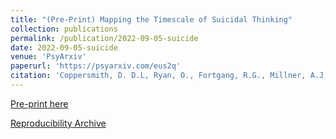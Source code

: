 ```yaml
---
title: "(Pre-Print) Mapping the Timescale of Suicidal Thinking"
collection: publications
permalink: /publication/2022-09-05-suicide
date: 2022-09-05-suicide
venue: 'PsyArxiv'
paperurl: 'https://psyarxiv.com/eus2q'
citation: 'Coppersmith, D. D.L, Ryan, O., Fortgang, R.G., Millner, A.J, Kleiman, E.M, & Nock, M.K (2022) Mapping the Timescale of Suicidal Thinking. https://doi.org/10.31234/osf.io/qudr6'
---
```



[Pre-print here](https://psyarxiv.com/eus2q)

[Reproducibility Archive](https://github.com/ryanoisin/TimescaleSuicidalThinking)
